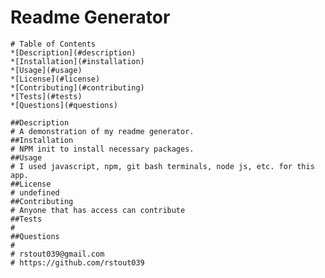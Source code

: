 # Readme Generator
    # Table of Contents
    *[Description](#description)
    *[Installation](#installation)
    *[Usage](#usage)
    *[License](#license)
    *[Contributing](#contributing)
    *[Tests](#tests)
    *[Questions](#questions)

    ##Description
    # A demonstration of my readme generator.
    ##Installation
    # NPM init to install necessary packages.
    ##Usage
    # I used javascript, npm, git bash terminals, node js, etc. for this app.
    ##License
    # undefined
    ##Contributing
    # Anyone that has access can contribute
    ##Tests
    # 
    ##Questions
    # 
    # rstout039@gmail.com
    # https://github.com/rstout039
  